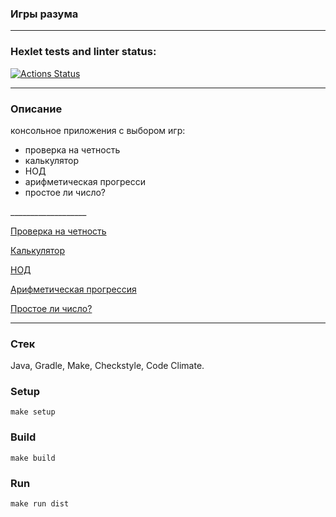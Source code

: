 ### Игры разума
_________________

### Hexlet tests and linter status:
[![Actions Status](https://github.com/JavaQuaker/java-project-61/workflows/hexlet-check/badge.svg)](https://github.com/JavaQuaker/java-project-61/actions)
__________________

<h3>Описание</h3>
<p>консольное приложения с выбором игр:
<ul>
 <li>проверка на четность</li>
 <li>калькулятор</li>
 <li>НОД</li>
 <li>арифметическая прогресси</li>
 <li>простое ли число?</li>
</ul></p>
___________________


 [Проверка на четность](https://asciinema.org/a/YyBUCldPktQlzvK1EAEc3SB2c)
 
 [Калькулятор](https://asciinema.org/a/AKr9Db4FtqoU904hVGkzz8iqE) 
 
 [НОД](https://asciinema.org/a/sm65x3WFSiPxvzSH1CGFabOMp)  
 
 [Арифметическая прогрессия](https://asciinema.org/a/ljp0fT6L7f9wXSccrnrGwWYH6)
 
 [Простое ли число?](https://asciinema.org/a/w7Zhlw9xuOnT1Tw279LoWLhKQ)
 __________________________

 <H3>Стек</H3>
 <p>Java, Gradle, Make, Checkstyle, Code Climate.</p>

 <H3>Setup</H3>

 ```
make setup
```

<H3>Build</H3>

```
make build
```

<H3>Run</H3>

```
make run dist
```
